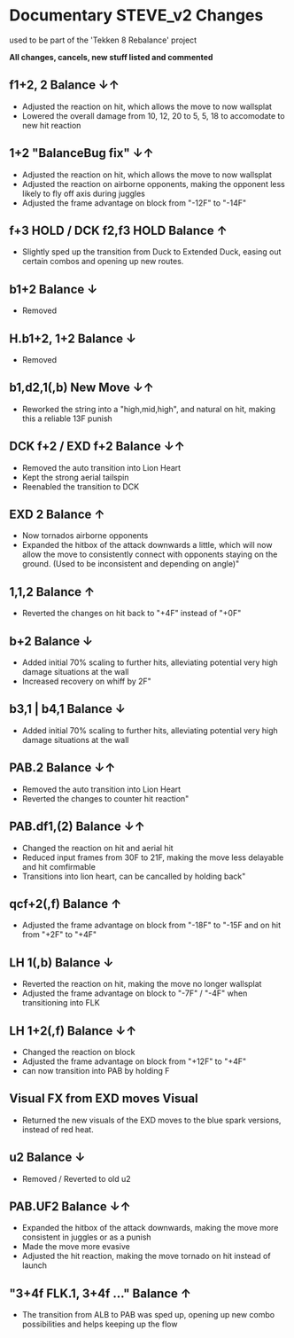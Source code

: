 # Documentary STEVE_v2 Changes
used to be part of the 'Tekken 8 Rebalance' project

**All changes, cancels, new stuff listed and commented**

## 	f1+2, 2	Balance	↓↑	
  - Adjusted the reaction on hit, which allows the move to now wallsplat
  - Lowered the overall damage from 10, 12, 20 to 5, 5, 18 to accomodate to new hit reaction
 
## 	1+2	"BalanceBug fix"	↓↑
  - Adjusted the reaction on hit, which allows the move to now wallsplat
  - Adjusted the reaction on airborne opponents, making the opponent less likely to fly off axis during juggles
- Adjusted the frame advantage on block from "-12F" to "-14F"
  
## 	f+3 HOLD / DCK f2,f3 HOLD	Balance	↑
  - Slightly sped up the transition from Duck to Extended Duck, easing out certain combos and opening up new routes.

## 	b1+2	Balance	↓
  - Removed

## 	H.b1+2, 1+2	Balance	↓	
  - Removed

## 	b1,d2,1(,b)	New Move	↓↑
  - Reworked the string into a "high,mid,high", and natural on hit, making this a reliable 13F punish
  
## 	DCK f+2  / EXD f+2	Balance	↓↑	
  - Removed the auto transition into Lion Heart
  - Kept the strong aerial tailspin
  - Reenabled the transition to DCK
  
## 	EXD 2	Balance	↑
  - Now tornados airborne opponents
  - Expanded the hitbox of the attack downwards a little, which will now allow  the move to consistently connect with opponents staying on the ground. (Used to be inconsistent and depending on angle)"

## 	1,1,2	Balance	↑	
  - Reverted the changes on hit back to "+4F" instead of "+0F"

## 	b+2	Balance	↓	
  - Added initial 70% scaling to further hits, alleviating potential very high damage situations at the wall
  - Increased recovery on whiff by 2F"

## 	b3,1 | b4,1	Balance	↓
  - Added initial 70% scaling to further hits, alleviating potential very high damage situations at the wall

## 	PAB.2	Balance	↓↑	
  - Removed the auto transition into Lion Heart
  - Reverted the changes to counter hit reaction"
  
## 	PAB.df1,(2)	Balance	↓↑	
  - Changed the reaction on hit and aerial hit
  - Reduced input frames from 30F to 21F, making the move less delayable and hit comfirmable
  - Transitions into lion heart, can be cancalled by holding back"

## 	qcf+2(,f)	Balance	↑	
  - Adjusted the frame advantage on block from "-18F" to "-15F and on hit from "+2F" to "+4F"
  
## 	LH 1(,b)	Balance	↓
  - Reverted the reaction on hit, making the move no longer wallsplat
  - Adjusted the frame advantage on block to "-7F" /  "-4F" when transitioning into FLK
  
## 	LH 1+2(,f)	Balance	↓↑
  - Changed the reaction on block
  - Adjusted the frame advantage on block from "+12F" to "+4F"
  - can now transition into PAB by holding F
  
## 	Visual FX from EXD moves	Visual	
  -	Returned the new visuals of the EXD moves to the blue spark versions, instead of red heat.
  
## 	u2	Balance	↓	
  - Removed / Reverted to old u2

## 	PAB.UF2	Balance	↓↑
  - Expanded the hitbox of the attack downwards, making the move more consistent in juggles or as a punish
  - Made the move more evasive
  - Adjusted the hit reaction, making the move tornado on hit instead of launch
  
## 	"3+4f FLK.1, 3+4f ..."	Balance	↑	
  - The transition from ALB to PAB was sped up, opening up new combo possibilities and helps keeping up the flow 
